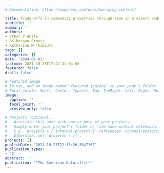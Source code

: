 ```yaml
---
# Documentation: https://wowchemy.com/docs/managing-content/

title: Trade-offs in community properties through time in a desert rodent community
subtitle: ''
summary: ''
authors:
- Ethan P White
- SK Morgan Ernest
- Katherine M Thibault
tags: []
categories: []
date: '2004-01-01'
lastmod: 2021-10-25T17:47:31-04:00
featured: false
draft: false

# Featured image
# To use, add an image named `featured.jpg/png` to your page's folder.
# Focal points: Smart, Center, TopLeft, Top, TopRight, Left, Right, BottomLeft, Bottom, BottomRight.
image:
  caption: ''
  focal_point: ''
  preview_only: false

# Projects (optional).
#   Associate this post with one or more of your projects.
#   Simply enter your project's folder or file name without extension.
#   E.g. `projects = ["internal-project"]` references `content/project/deep-learning/index.md`.
#   Otherwise, set `projects = []`.
projects: []
publishDate: '2021-10-25T22:15:26.504716Z'
publication_types:
- '2'
abstract: ''
publication: '*The American Naturalist*'
---
```

